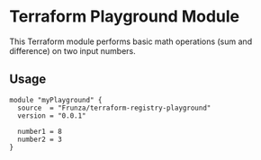 # Terraform Playground Module

This Terraform module performs basic math operations (sum and difference) on two input numbers.

## Usage

```hcl
module "myPlayground" {
  source  = "Frunza/terraform-registry-playground"
  version = "0.0.1"

  number1 = 8
  number2 = 3
}
